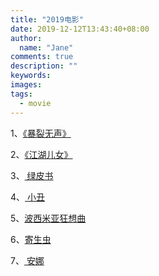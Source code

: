 ```yaml
---
title: "2019电影"
date: 2019-12-12T13:43:40+08:00
author:
  name: "Jane"
comments: true
description: ""
keywords:
images:
tags:
  - movie
---
```


1、[《暴裂无声》](https://movie.douban.com/subject/26647117/)

2、[《江湖儿女》](https://movie.douban.com/subject/26972258/)

3、[ 绿皮书 ](https://movie.douban.com/subject/27060077/)

4、[ 小丑 ](https://movie.douban.com/subject/27119724/)

5、[波西米亚狂想曲](https://movie.douban.com/subject/5300054/)

6、[寄生虫 ](https://movie.douban.com/subject/27010768/)

7、[ 安娜 ](https://movie.douban.com/subject/27166976/)
